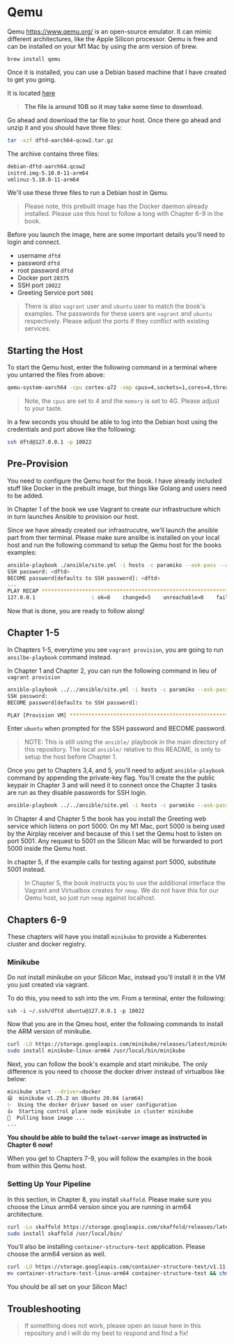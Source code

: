 # Qemu

Qemu https://www.qemu.org/ is an open-source emulator. It can mimic different architectures, like the Apple Silicon processor. Qemu is free and can be installed on your M1 Mac by using the arm version of brew.

```
brew install qemu
```

Once it is installed, you can use a Debian based machine that I have created to get you going.

It is located [here](https://dftd-qemu.sfo3.digitaloceanspaces.com/dftd-aarch64-qcow2.tar.gz)

> __The file is around 1GB so it may take some time to download.__

Go ahead and download the tar file to your host. Once there go ahead and unzip it and you should have three files:

```bash
tar -xzf dftd-aarch64-qcow2.tar.gz
```

The archive contains three files:

```bash
debian-dftd-aarch64.qcow2
initrd.img-5.10.0-11-arm64
vmlinuz-5.10.0-11-arm64
```

We'll use these three files to run a Debian host in Qemu.

> Please note, this prebuilt image has the Docker daemon already installed.
> Please use this host to follow a long with Chapter 6-9 in the book.

Before you launch the image, here are some important details you'll need to login and connect.

* username `dftd`
* password `dftd`
* root password `dftd`
* Docker port `20375`
* SSH port `10022`
* Greeting Service port `5001`

> There is also `vagrant` user and `ubuntu` user to match the book's examples. The passwords for these users are `vagrant` and `ubuntu` respectively.
> Please adjust the ports if they conflict with existing services.

## Starting the Host

To start the Qemu host, enter the following command in a terminal where you untarred the files from above:

```bash
qemu-system-aarch64 -cpu cortex-a72 -smp cpus=4,sockets=1,cores=4,threads=1 -machine virt,highmem=off -accel hvf -accel tcg,tb-size=2048 -m 4G -initrd initrd.img-5.10.0-11-arm64 -kernel vmlinuz-5.10.0-11-arm64 -append "root=/dev/vda2 console=ttyAMA0" -drive if=virtio,file=debian-dftd-aarch64.qcow2,format=qcow2,id=hd -net user,hostfwd=tcp::10022-:22,hostfwd=tcp::20375-:2375,hostfwd=tcp::5001-:5000 -net nic -device intel-hda -device hda-duplex -nographic
```

> Note, the `cpus` are set to 4 and the `memory` is set to 4G. Please adjust to your taste.

In a few seconds you should be able to log into the Debian host using the credentials and port above like the following:

```bash
ssh dftd@127.0.0.1 -p 10022
```

## Pre-Provision

You need to configure the Qemu host for the book. I have already included stuff like Docker in the prebuilt image, but things like Golang and users need to be added.

In Chapter 1 of the book we use Vagrant to create our infrastructure which in turn launches Ansible to provision our host.

Since we have already created our infrastrucutre, we'll launch the ansible part from ther terminal. Please make sure ansilbe is installed on your local host and run the following command to setup the Qemu host for the books examples:

```bash
ansible-playbook ./ansible/site.yml -i hosts -c paramiko --ask-pass --ask-become-pass -u dftd
SSH password: <dftd>
BECOME password[defaults to SSH password]: <dftd>
...
PLAY RECAP ********************************************************************************************************************************************************************************************************************************************************************
127.0.0.1                  : ok=8    changed=5    unreachable=0    failed=0    skipped=0    rescued=0    ignored=0
```

Now that is done, you are ready to follow along!

## Chapter 1-5

In Chapters 1-5, everytime you see `vagrant provision`, you are going to run `ansilbe-playbook` command instead.

In Chapter 1 and Chapter 2, you can run the following command in lieu of `vagrant provision`

```bash
ansible-playbook ../../ansible/site.yml -i hosts -c paramiko --ask-pass --ask-become-pass -u ubuntu
SSH password:
BECOME password[defaults to SSH password]:

PLAY [Provision VM] **************************************************************************************************************************************
```

Enter `ubuntu` when prompted for the SSH password and BECOME password.

> NOTE: This is still using the `ansible/` playbook in the main directory of this repository. The local `ansible/` relative to this README, is only to setup the host before Chapter 1.

Once you get to Chapters 3,4, and 5, you'll need to adjust `ansible-playbook` command by appending the private-key flag. You'll create the the public keypair in Chapter 3 and will need it to connect once the Chapter 3 tasks are run as they disable passwords for SSH login.

```bash
ansible-playbook ../../ansible/site.yml -i hosts -c paramiko --ask-pass --ask-become-pass -u ubuntu --private-key ~/.ssh/dftd
```

In Chapter 4 and Chapter 5 the book has you install the Greeting web service which listens on port 5000. On my M1 Mac, port 5000 is being used by the Airplay receiver and because of this I set the Qemu host to listen on port 5001. Any request to 5001 on the Silicon Mac will be forwarded to port 5000 inside the Qemu host.

In chapter 5, if the example calls for testing against port 5000, substitute 5001 instead.

> In Chapter 5, the book instructs you to use the additional interface the Vagrant and Virtualbox creates for `nmap`. We do not have this for our Qemu host, so just run `nmap` against localhost.

## Chapters 6-9

These chapters will have you install `minikube` to provide a Kuberentes cluster and docker registry.

### Minikube

Do not install minikube on your Silicon Mac, instead you'll install it in the VM you just created via vagrant.

To do this, you need to ssh into the vm. From a terminal, enter the following:

`ssh -i ~/.ssh/dftd ubuntu@127.0.0.1 -p 10022`

Now that you are in the Qmeu host, enter the following commands to install the ARM version of minikube.

```bash
curl -LO https://storage.googleapis.com/minikube/releases/latest/minikube-linux-arm64
sudo install minikube-linux-arm64 /usr/local/bin/minikube
```

Next, you can follow the book's example and start minikube. The only difference is you need to choose the docker driver instead of virtualbox like below:

```bash
minikube start --driver=docker
😄  minikube v1.25.2 on Ubuntu 20.04 (arm64)
✨  Using the docker driver based on user configuration
👍  Starting control plane node minikube in cluster minikube
🚜  Pulling base image ...
...
```


__You should be able to build the `telnet-server` image as instructed in Chapter 6 now!__

When you get to Chapters 7-9, you will follow the examples in the book from within this Qemu host.

### Setting Up Your Pipeline

In this section, in Chapter 8, you install `skaffold`. Please make sure you choose the Linux arm64 version since you are running in arm64 architecture.

```bash
curl -Lo skaffold https://storage.googleapis.com/skaffold/releases/latest/skaffold-linux-arm64 && \
sudo install skaffold /usr/local/bin/
```

You'll also be installing `container-structure-test` application. Please choose the arm64 version as well.

```bash
curl -LO https://storage.googleapis.com/container-structure-test/v1.11.0/container-structure-test-linux-arm64 && \
mv container-structure-test-linux-arm64 container-structure-test && chmod +x container-structure-test && sudo mv container-structure-test /usr/local/bin/
```

You should be all set on your Silicon Mac!

## Troubleshooting

> If something does not work, please open an issue here in this repository and I will do my best to respond and find a fix!
